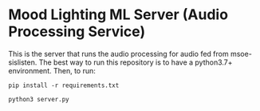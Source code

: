 # Mood Lighting ML Server (Audio Processing Service)
This is the server that runs the audio processing for audio fed from msoe-sislisten. 
The best way to run this repository is to have a python3.7+ environment.
Then, to run:

`pip install -r requirements.txt`

`python3 server.py`
